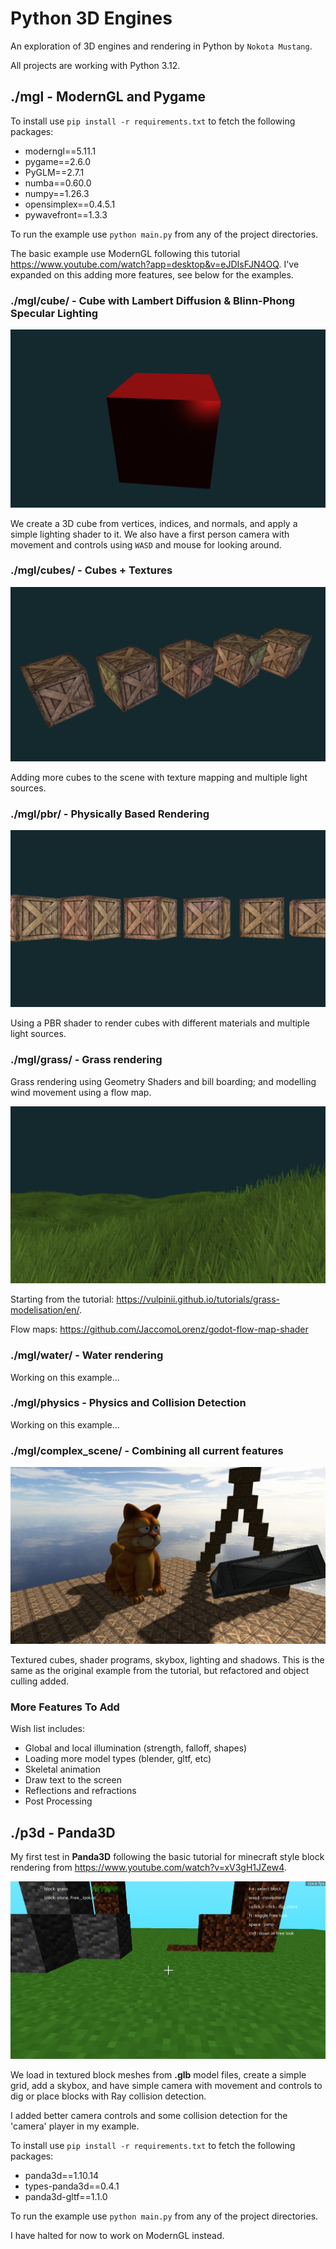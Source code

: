 # Python 3D Engines

An exploration of 3D engines and rendering in Python by `Nokota Mustang`.

All projects are working with Python 3.12.

## ./mgl - ModernGL and Pygame

To install use `pip install -r requirements.txt` to fetch the following packages:

- moderngl==5.11.1
- pygame==2.6.0
- PyGLM==2.7.1
- numba==0.60.0
- numpy==1.26.3
- opensimplex==0.4.5.1
- pywavefront==1.3.3

To run the example use `python main.py` from any of the project directories.

The basic example use ModernGL following this tutorial <https://www.youtube.com/watch?app=desktop&v=eJDIsFJN4OQ>. I've expanded on this adding more features, see below for the examples.

### ./mgl/cube/ - Cube with Lambert Diffusion & Blinn-Phong Specular Lighting

![Screenshots](./screenshots/moderngl_0.PNG)

We create a 3D cube from vertices, indices, and normals, and apply a simple lighting shader to it. We also have a first person camera with movement and controls using `WASD` and mouse for looking around.

### ./mgl/cubes/ - Cubes + Textures

![Screenshots](./screenshots/moderngl_3.PNG)

Adding more cubes to the scene with texture mapping and multiple light sources.

### ./mgl/pbr/ - Physically Based Rendering

![Screenshots](./screenshots/mgl_pbr.PNG)

Using a PBR shader to render cubes with different materials and multiple light sources.

### ./mgl/grass/ - Grass rendering

Grass rendering using Geometry Shaders and bill boarding; and modelling wind movement using a flow map.

![Screenshots](./screenshots/mgl_grass1.PNG)

Starting from the tutorial: <https://vulpinii.github.io/tutorials/grass-modelisation/en/>.

Flow maps: <https://github.com/JaccomoLorenz/godot-flow-map-shader>

### ./mgl/water/ - Water rendering

Working on this example...

### ./mgl/physics - Physics and Collision Detection

Working on this example...

### ./mgl/complex_scene/ - Combining all current features

![Screenshots](./screenshots/mgl_scene.PNG)

Textured cubes, shader programs, skybox, lighting and shadows. This is the same as the original example from the tutorial, but refactored and object culling added.

### More Features To Add

Wish list includes:

- Global and local illumination (strength, falloff, shapes)
- Loading more model types (blender, gltf, etc)
- Skeletal animation
- Draw text to the screen
- Reflections and refractions
- Post Processing

## ./p3d - Panda3D

My first test in **Panda3D** following the basic tutorial for minecraft style block rendering from <https://www.youtube.com/watch?v=xV3gH1JZew4>.

![Screenshots](./screenshots/panda_1.PNG)

We load in textured block meshes from **.glb** model files, create a simple grid, add a skybox, and have simple camera with movement and controls to dig or place blocks with Ray collision detection.

I added better camera controls and some collision detection for the 'camera' player in my example.

To install use `pip install -r requirements.txt` to fetch the following packages:

- panda3d==1.10.14
- types-panda3d==0.4.1
- panda3d-gltf==1.1.0

To run the example use `python main.py` from any of the project directories.

I have halted for now to work on ModernGL instead.
